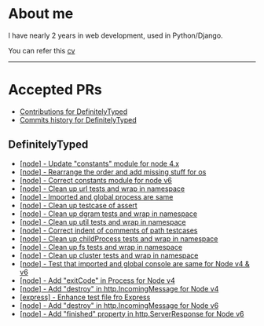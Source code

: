 # About me

I have nearly 2 years in web development, used in Python/Django.

You can refer this [cv](http://tonypythoneer.github.io/cv-for-demo/)

---

# Accepted PRs

* [Contributions for DefinitelyTyped](https://github.com/DefinitelyTyped/DefinitelyTyped/graphs/contributors?from=2016-08-02)
* [Commits history for DefinitelyTyped](https://github.com/DefinitelyTyped/DefinitelyTyped/commits?author=TonyPythoneer)

## DefinitelyTyped
* [[node] - Update "constants" module for node 4.x](https://github.com/DefinitelyTyped/DefinitelyTyped/pull/11147)
* [[node] - Rearrange the order and add missing stuff for os](https://github.com/DefinitelyTyped/DefinitelyTyped/pull/11146)
* [[node] - Correct constants module for node v6](https://github.com/DefinitelyTyped/DefinitelyTyped/pull/11140)
* [[node] - Clean up url tests and wrap in namespace](https://github.com/DefinitelyTyped/DefinitelyTyped/pull/11131)
* [[node] - Imported and global process are same](https://github.com/DefinitelyTyped/DefinitelyTyped/pull/11092)
* [[node] - Clean up testcase of assert](https://github.com/DefinitelyTyped/DefinitelyTyped/pull/11093)
* [[node] - Clean up dgram tests and wrap in namespace](https://github.com/DefinitelyTyped/DefinitelyTyped/pull/11109)
* [[node] - Clean up util tests and wrap in namespace](https://github.com/DefinitelyTyped/DefinitelyTyped/pull/11108)
* [[node] - Correct indent of comments of path testcases](https://github.com/DefinitelyTyped/DefinitelyTyped/pull/11105)
* [[node] - Clean up childProcess tests and wrap in namespace](https://github.com/DefinitelyTyped/DefinitelyTyped/pull/11104)
* [[node] - Clean up fs tests and wrap in namespace](https://github.com/DefinitelyTyped/DefinitelyTyped/pull/11103)
* [[node] - Clean up cluster tests and wrap in namespace](https://github.com/DefinitelyTyped/DefinitelyTyped/pull/11102)
* [[node] - Test that imported and global console are same for Node v4 & v6](https://github.com/DefinitelyTyped/DefinitelyTyped/pull/11062)
* [[node] - Add "exitCode" in Process for Node v4](https://github.com/DefinitelyTyped/DefinitelyTyped/pull/10778)
* [[node] - Add "destroy" in http.IncomingMessage for Node v4](https://github.com/DefinitelyTyped/DefinitelyTyped/pull/10713)
* [[express] - Enhance test file fro Express](https://github.com/DefinitelyTyped/DefinitelyTyped/pull/10685)
* [[node] - Add "destroy" in http.IncomingMessage for Node v6](https://github.com/DefinitelyTyped/DefinitelyTyped/pull/10669)
* [[node] - Add "finished" property in http.ServerResponse for Node v6](https://github.com/DefinitelyTyped/DefinitelyTyped/pull/10418)
